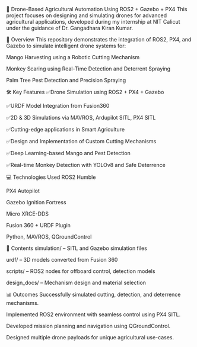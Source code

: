 🌾 Drone-Based Agricultural Automation Using ROS2 + Gazebo + PX4
This project focuses on designing and simulating drones for advanced agricultural applications, developed during my internship at NIT Calicut under the guidance of Dr. Gangadhara Kiran Kumar.

🚀 Overview
This repository demonstrates the integration of ROS2, PX4, and Gazebo to simulate intelligent drone systems for:

Mango Harvesting using a Robotic Cutting Mechanism

Monkey Scaring using Real-Time Detection and Deterrent Spraying

Palm Tree Pest Detection and Precision Spraying

🛠️ Key Features
✅Drone Simulation using ROS2 + PX4 + Gazebo

✅URDF Model Integration from Fusion360

✅2D & 3D Simulations via MAVROS, Ardupilot SITL, PX4 SITL

✅Cutting-edge applications in Smart Agriculture

✅Design and Implementation of Custom Cutting Mechanisms

✅Deep Learning-based Mango and Pest Detection

✅Real-time Monkey Detection with YOLOv8 and Safe Deterrence

💻 Technologies Used
ROS2 Humble

PX4 Autopilot

Gazebo Ignition Fortress

Micro XRCE-DDS

Fusion 360 + URDF Plugin

Python, MAVROS, QGroundControl

📁 Contents
simulation/ – SITL and Gazebo simulation files

urdf/ – 3D models converted from Fusion 360

scripts/ – ROS2 nodes for offboard control, detection models

design_docs/ – Mechanism design and material selection

📊 Outcomes
Successfully simulated cutting, detection, and deterrence mechanisms.

Implemented ROS2 environment with seamless control using PX4 SITL.

Developed mission planning and navigation using QGroundControl.

Designed multiple drone payloads for unique agricultural use-cases.

